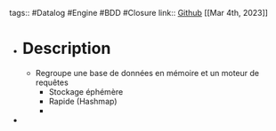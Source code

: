 tags:: #Datalog #Engine #BDD #Closure 
link:: [Github](https://github.com/tonsky/datascript) 
[[Mar 4th, 2023]]

- # Description
	- Regroupe une base de données en mémoire et un moteur de requêtes
		- Stockage éphémère
		- Rapide (Hashmap)
		-
-